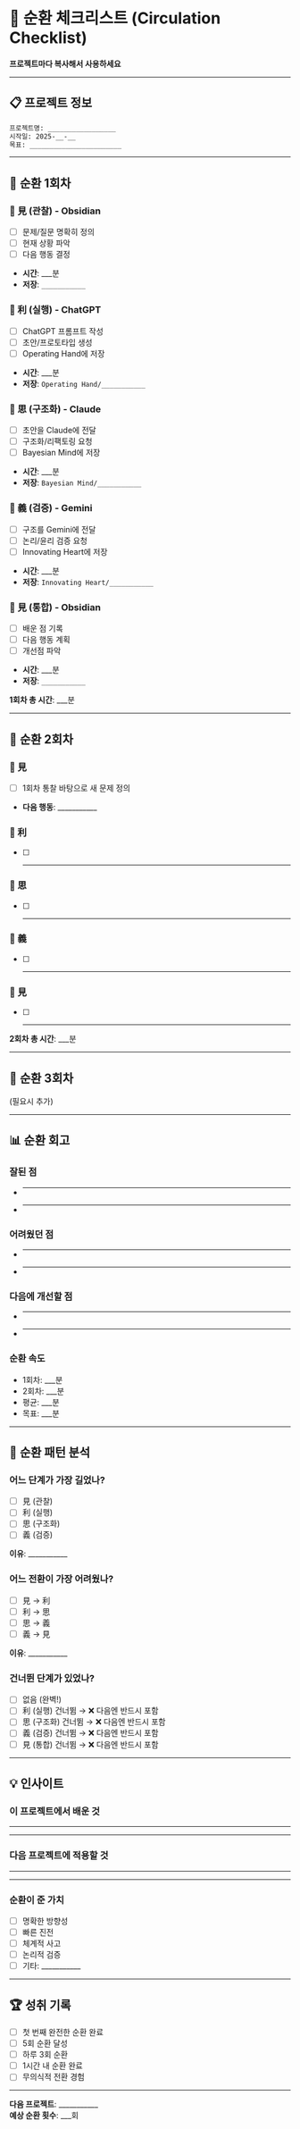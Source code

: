 # 🔄 순환 체크리스트 (Circulation Checklist)

**프로젝트마다 복사해서 사용하세요**

---

## 📋 프로젝트 정보

```markdown
프로젝트명: _________________
시작일: 2025-__-__
목표: _______________________
```

---

## 🔄 순환 1회차

### 👾 見 (관찰) - Obsidian
- [ ] 문제/질문 명확히 정의
- [ ] 현재 상황 파악
- [ ] 다음 행동 결정
- **시간**: ___분
- **저장**: `___________`

### 🐙 利 (실행) - ChatGPT
- [ ] ChatGPT 프롬프트 작성
- [ ] 초안/프로토타입 생성
- [ ] Operating Hand에 저장
- **시간**: ___분
- **저장**: `Operating Hand/___________`

### 🐅 思 (구조화) - Claude
- [ ] 초안을 Claude에 전달
- [ ] 구조화/리팩토링 요청
- [ ] Bayesian Mind에 저장
- **시간**: ___분
- **저장**: `Bayesian Mind/___________`

### 🐢 義 (검증) - Gemini
- [ ] 구조를 Gemini에 전달
- [ ] 논리/윤리 검증 요청
- [ ] Innovating Heart에 저장
- **시간**: ___분
- **저장**: `Innovating Heart/___________`

### 👾 見 (통합) - Obsidian
- [ ] 배운 점 기록
- [ ] 다음 행동 계획
- [ ] 개선점 파악
- **시간**: ___분
- **저장**: `___________`

**1회차 총 시간**: ___분

---

## 🔄 순환 2회차

### 👾 見
- [ ] 1회차 통찰 바탕으로 새 문제 정의
- **다음 행동**: ___________

### 🐙 利
- [ ] ___________

### 🐅 思
- [ ] ___________

### 🐢 義
- [ ] ___________

### 👾 見
- [ ] ___________

**2회차 총 시간**: ___분

---

## 🔄 순환 3회차

(필요시 추가)

---

## 📊 순환 회고

### 잘된 점
- ___________
- ___________

### 어려웠던 점
- ___________
- ___________

### 다음에 개선할 점
- ___________
- ___________

### 순환 속도
- 1회차: ___분
- 2회차: ___분
- 평균: ___분
- 목표: ___분

---

## 🎯 순환 패턴 분석

### 어느 단계가 가장 길었나?
- [ ] 見 (관찰)
- [ ] 利 (실행)
- [ ] 思 (구조화)
- [ ] 義 (검증)

**이유**: ___________

### 어느 전환이 가장 어려웠나?
- [ ] 見 → 利
- [ ] 利 → 思
- [ ] 思 → 義
- [ ] 義 → 見

**이유**: ___________

### 건너뛴 단계가 있었나?
- [ ] 없음 (완벽!)
- [ ] 利 (실행) 건너뜀 → ❌ 다음엔 반드시 포함
- [ ] 思 (구조화) 건너뜀 → ❌ 다음엔 반드시 포함
- [ ] 義 (검증) 건너뜀 → ❌ 다음엔 반드시 포함
- [ ] 見 (통합) 건너뜀 → ❌ 다음엔 반드시 포함

---

## 💡 인사이트

### 이 프로젝트에서 배운 것
___________
___________

### 다음 프로젝트에 적용할 것
___________
___________

### 순환이 준 가치
- [ ] 명확한 방향성
- [ ] 빠른 진전
- [ ] 체계적 사고
- [ ] 논리적 검증
- [ ] 기타: ___________

---

## 🏆 성취 기록

- [ ] 첫 번째 완전한 순환 완료
- [ ] 5회 순환 달성
- [ ] 하루 3회 순환
- [ ] 1시간 내 순환 완료
- [ ] 무의식적 전환 경험

---

**다음 프로젝트**: ___________  
**예상 순환 횟수**: ___회

